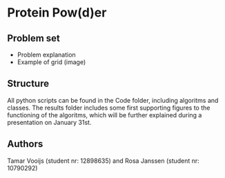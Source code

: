 # Protein Pow(d)er

## Problem set 
- Problem explanation
- Example of grid (image)

## Structure 
All python scripts can be found in the Code folder, including algoritms and classes. The results folder includes some first supporting figures to the functioning of the algoritms, which will be further explained during a presentation on January 31st. 

## Authors 
Tamar Vooijs (student nr: 12898635) and Rosa Janssen (student nr: 10790292)
